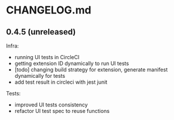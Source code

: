 # CHANGELOG.md

## 0.4.5 (unreleased)

Infra:

  - running UI tests in CircleCI
  - getting extension ID dynamically to run UI tests
  - [todo] changing build strategy for extension, generate manifest dynamically for tests
  - add test result in circleci with jest junit

Tests:

  - improved UI tests consistency
  - refactor UI test spec to reuse functions